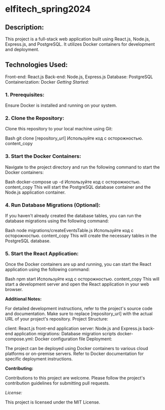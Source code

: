 # elfitech_spring2024
## Description:

This project is a full-stack web application built using React.js, Node.js, Express.js, and PostgreSQL. It utilizes Docker containers for development and deployment.

## Technologies Used:

Front-end: React.js
Back-end: Node.js, Express.js
Database: PostgreSQL
Containerization: Docker
_Getting Started:_

### 1. Prerequisites:

Ensure Docker is installed and running on your system.
### 2. Clone the Repository:

Clone this repository to your local machine using Git:

Bash
git clone [repository_url]
Используйте код с осторожностью.
content_copy
### 3. Start the Docker Containers:

Navigate to the project directory and run the following command to start the Docker containers:

Bash
docker-compose up -d
Используйте код с осторожностью.
content_copy
This will start the PostgreSQL database container and the Node.js application container.

### 4. Run Database Migrations (Optional):

If you haven't already created the database tables, you can run the database migrations using the following command:

Bash
node migrations/createEventsTable.js
Используйте код с осторожностью.
content_copy
This will create the necessary tables in the PostgreSQL database.

### 5. Start the React Application:

Once the Docker containers are up and running, you can start the React application using the following command:

Bash
npm start
Используйте код с осторожностью.
content_copy
This will start a development server and open the React application in your web browser.

__Additional Notes:__

For detailed development instructions, refer to the project's source code and documentation.
Make sure to replace [repository_url] with the actual URL of your project's repository.
Project Structure:

client: React.js front-end application
server: Node.js and Express.js back-end application
migrations: Database migration scripts
docker-compose.yml: Docker configuration file
Deployment:

The project can be deployed using Docker containers to various cloud platforms or on-premise servers. Refer to Docker documentation for specific deployment instructions.

__Contributing:__

Contributions to this project are welcome. Please follow the project's contribution guidelines for submitting pull requests.

_License:_

This project is licensed under the MIT License.

